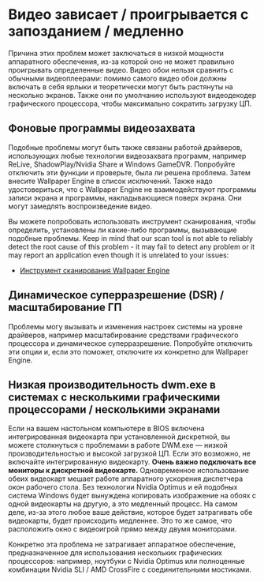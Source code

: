 # Видео зависает / проигрывается с запозданием / медленно

Причина этих проблем может заключаться в низкой мощности аппаратного обеспечения, из-за которой оно не может правильно проигрывать определенные видео. Видео обои нельзя сравнить с обычными видеоплеерами: помимо самого видео обои должны включать в себя ярлыки и теоретически могут быть растянуты на несколько экранов. Также они по умолчанию используют видеодекодер графического процессора, чтобы максимально сократить загрузку ЦП.

## Фоновые программы видеозахвата
Подобные проблемы могут быть также связаны работой драйверов, использующих любые технологии видеозахвата программ, например ReLive, ShadowPlay/Nvidia Share и Windows GameDVR. Попробуйте отключить эти функции и проверьте, была ли решена проблема. Затем внесите Wallpaper Engine в список исключений. Также надо удостовериться, что с Wallpaper Engine не взаимодействуют программы записи экрана и программы, накладывающиеся поверх экрана. Они могут замедлять воспроизведение видео.

Вы можете попробовать использовать инструмент сканирования, чтобы определить, установлены ли какие-либо программы, вызывающие подобные проблемы. Keep in mind that our scan tool is not able to reliably detect the root cause of this problem - it may fail to detect any problem or it may report an application even though it is unrelated to your issues:

* [Инструмент сканирования Wallpaper Engine](/debug/scantool.html)

## Динамическое суперразрешение (DSR) / масштабирование ГП
Проблемы могу вызывать и изменения настроек системы на уровне драйверов, например масштабирование средствами графического процессора и динамическое суперразрешение. Попробуйте отключить эти опции и, если это поможет, отключите их конкретно для Wallpaper Engine.

## Низкая производительность dwm.exe в системах с несколькими графическими процессорами / несколькими экранами
Если на вашем настольном компьютере в BIOS включена интегрированная видеокарта при установленной дискретной, вы можете столкнуться с проблемами в работе DWM.exe — низкой производительностью и высокой загрузкой ЦП. Если это возможно, не включайте интегрированную видеокарту. **Очень важно подключать все мониторы к дискретной видеокарте.** Одновременное использование обеих видеокарт мешает работе аппаратного ускорения диспетчера окон рабочего стола. Без технологии Nvidia Optimus и ей подобных система Windows будет вынуждена копировать изображение на обоях с одной видеокарты на другую, а это медленный процесс. На самом деле, из-за этого любое ваше действие, которое будет затрагивать обе видеокарты, будет происходить медленнее. Это то же самое, что расположить окно с видеоигрой прямо между двумя мониторами.

Конкретно эта проблема не затрагивает аппаратное обеспечение, предназначенное для использования нескольких графических процессоров: например, ноутбуки с Nvidia Optimus или полноценные комбинации Nvidia SLI / AMD CrossFire с соединительными мостиками.
